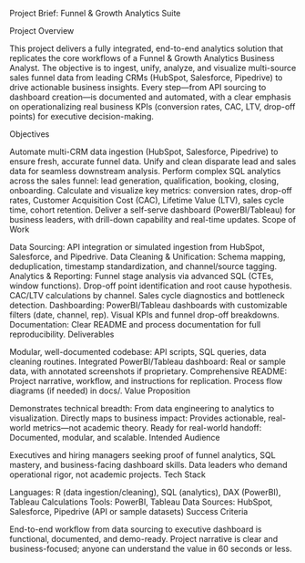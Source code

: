 Project Brief: Funnel & Growth Analytics Suite

Project Overview

This project delivers a fully integrated, end-to-end analytics solution that replicates the core workflows of a Funnel & Growth Analytics Business Analyst. The objective is to ingest, unify, analyze, and visualize multi-source sales funnel data from leading CRMs (HubSpot, Salesforce, Pipedrive) to drive actionable business insights.
Every step—from API sourcing to dashboard creation—is documented and automated, with a clear emphasis on operationalizing real business KPIs (conversion rates, CAC, LTV, drop-off points) for executive decision-making.

Objectives

Automate multi-CRM data ingestion (HubSpot, Salesforce, Pipedrive) to ensure fresh, accurate funnel data.
Unify and clean disparate lead and sales data for seamless downstream analysis.
Perform complex SQL analytics across the sales funnel: lead generation, qualification, booking, closing, onboarding.
Calculate and visualize key metrics: conversion rates, drop-off rates, Customer Acquisition Cost (CAC), Lifetime Value (LTV), sales cycle time, cohort retention.
Deliver a self-serve dashboard (PowerBI/Tableau) for business leaders, with drill-down capability and real-time updates.
Scope of Work

Data Sourcing: API integration or simulated ingestion from HubSpot, Salesforce, and Pipedrive.
Data Cleaning & Unification: Schema mapping, deduplication, timestamp standardization, and channel/source tagging.
Analytics & Reporting:
Funnel stage analysis via advanced SQL (CTEs, window functions).
Drop-off point identification and root cause hypothesis.
CAC/LTV calculations by channel.
Sales cycle diagnostics and bottleneck detection.
Dashboarding:
PowerBI/Tableau dashboards with customizable filters (date, channel, rep).
Visual KPIs and funnel drop-off breakdowns.
Documentation: Clear README and process documentation for full reproducibility.
Deliverables

Modular, well-documented codebase:
API scripts, SQL queries, data cleaning routines.
Integrated PowerBI/Tableau dashboard:
Real or sample data, with annotated screenshots if proprietary.
Comprehensive README:
Project narrative, workflow, and instructions for replication.
Process flow diagrams (if needed) in docs/.
Value Proposition

Demonstrates technical breadth: From data engineering to analytics to visualization.
Directly maps to business impact: Provides actionable, real-world metrics—not academic theory.
Ready for real-world handoff: Documented, modular, and scalable.
Intended Audience

Executives and hiring managers seeking proof of funnel analytics, SQL mastery, and business-facing dashboard skills.
Data leaders who demand operational rigor, not academic projects.
Tech Stack

Languages: R (data ingestion/cleaning), SQL (analytics), DAX (PowerBI), Tableau Calculations
Tools: PowerBI, Tableau
Data Sources: HubSpot, Salesforce, Pipedrive (API or sample datasets)
Success Criteria

End-to-end workflow from data sourcing to executive dashboard is functional, documented, and demo-ready.
Project narrative is clear and business-focused; anyone can understand the value in 60 seconds or less.
